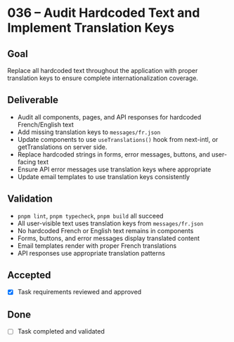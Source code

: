 # 036 – Audit Hardcoded Text and Implement Translation Keys

## Goal

Replace all hardcoded text throughout the application with proper translation keys to ensure complete internationalization coverage.

## Deliverable

- Audit all components, pages, and API responses for hardcoded French/English text
- Add missing translation keys to `messages/fr.json`
- Update components to use `useTranslations()` hook from next-intl, or getTranslations on server side.
- Replace hardcoded strings in forms, error messages, buttons, and user-facing text
- Ensure API error messages use translation keys where appropriate
- Update email templates to use translation keys consistently

## Validation

- `pnpm lint`, `pnpm typecheck`, `pnpm build` all succeed
- All user-visible text uses translation keys from `messages/fr.json`
- No hardcoded French or English text remains in components
- Forms, buttons, and error messages display translated content
- Email templates render with proper French translations
- API responses use appropriate translation patterns

## Accepted

- [x] Task requirements reviewed and approved

## Done

- [ ] Task completed and validated
